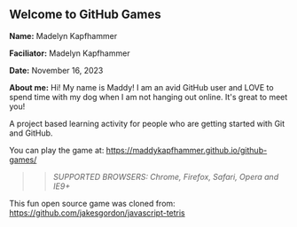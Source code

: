 ## Welcome to GitHub Games

**Name:** Madelyn Kapfhammer

**Faciliator:** Madelyn Kapfhammer

**Date:** November 16, 2023

**About me:** Hi! My name is Maddy! I am an avid GitHub user and LOVE to spend time with my dog when I am not hanging out online. It's great to meet you!

A project based learning activity for people who are getting started with Git and GitHub.

You can play the game at: https://maddykapfhammer.github.io/github-games/

>> _*SUPPORTED BROWSERS*: Chrome, Firefox, Safari, Opera and IE9+_

This fun open source game was cloned from: https://github.com/jakesgordon/javascript-tetris

